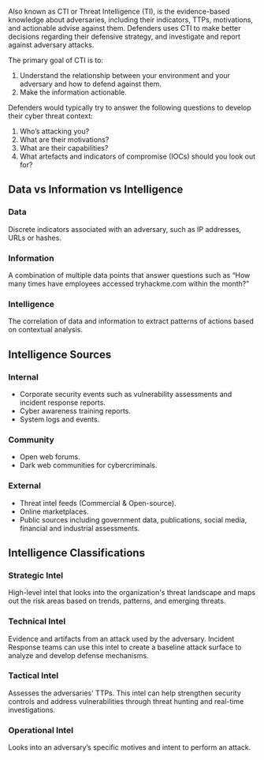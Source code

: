 Also known as CTI or Threat Intelligence (TI), is the evidence-based knowledge about adversaries, including their indicators, TTPs, motivations, and actionable advise against them. Defenders uses CTI to make better decisions regarding their defensive strategy, and investigate and report against adversary attacks.

The primary goal of CTI is to:
1. Understand the relationship between your environment and your adversary and how to defend against them.
2. Make the information actionable.

Defenders would typically try to answer the following questions to develop their cyber threat context:
1. Who’s attacking you?
2. What are their motivations?
3. What are their capabilities?
4. What artefacts and indicators of compromise (IOCs) should you look out for?
## Data vs Information vs Intelligence
### Data
Discrete indicators associated with an adversary, such as IP addresses, URLs or hashes.
### Information
A combination of multiple data points that answer questions such as “How many times have employees accessed tryhackme.com within the month?”
### Intelligence
The correlation of data and information to extract patterns of actions based on contextual analysis.
## Intelligence Sources
### Internal
- Corporate security events such as vulnerability assessments and incident response reports.
- Cyber awareness training reports.
- System logs and events.
### Community
- Open web forums.
- Dark web communities for cybercriminals.
### External
- Threat intel feeds (Commercial & Open-source).
- Online marketplaces.
- Public sources including government data, publications, social media, financial and industrial assessments.
## Intelligence Classifications
### Strategic Intel
High-level intel that looks into the organization's threat landscape and maps out the risk areas based on trends, patterns, and emerging threats.
### Technical Intel
Evidence and artifacts from an attack used by the adversary. Incident Response teams can use this intel to create a baseline attack surface to analyze and develop defense mechanisms.
### Tactical Intel
Assesses the adversaries' TTPs. This intel can help strengthen security controls and address vulnerabilities through threat hunting and real-time investigations.
### Operational Intel
Looks into an adversary’s specific motives and intent to perform an attack.
